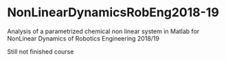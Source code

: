 # NonLinearDynamicsRobEng2018-19
Analysis of a parametrized chemical non linear system in Matlab for NonLinear Dynamics of Robotics Engineering 2018/19

Still not finished course 
